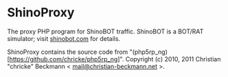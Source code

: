 # ShinoProxy

The proxy PHP program for ShinoBOT traffic. ShinoBOT is a BOT/RAT simulator; visit [shinobot.com](shinobot.com) for details.


ShinoProxy contains the source code from "(php5rp_ng)[https://github.com/chricke/php5rp_ng]".
Copyright (c) 2010, 2011 Christian "chricke" Beckmann < mail@christian-beckmann.net >.


